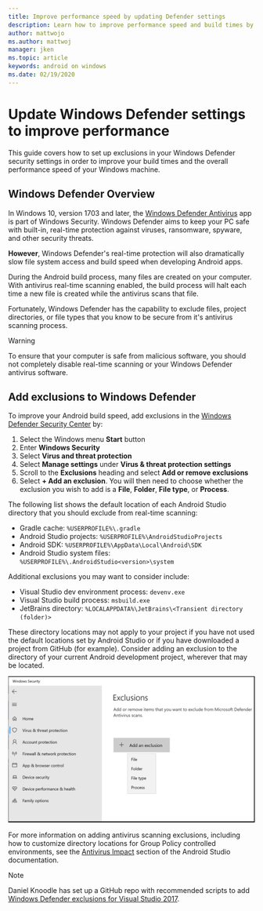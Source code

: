 ```yaml
---
title: Improve performance speed by updating Defender settings
description: Learn how to improve performance speed and build times by updating Windows Defender settings to exclude checking specified file types.
author: mattwojo 
ms.author: mattwoj 
manager: jken
ms.topic: article
keywords: android on windows
ms.date: 02/19/2020
---
```


# Update Windows Defender settings to improve performance

This guide covers how to set up exclusions in your Windows Defender security settings in order to improve your build times and the overall performance speed of your Windows machine.

## Windows Defender Overview

In Windows 10, version 1703 and later, the [Windows Defender Antivirus](https://docs.microsoft.com/windows/security/threat-protection/windows-defender-antivirus/windows-defender-security-center-antivirus) app is part of Windows Security. Windows Defender aims to keep your PC safe with built-in, real-time protection against viruses, ransomware, spyware, and other security threats.

**However**, Windows Defender's real-time protection will also dramatically slow file system access and build speed when developing Android apps.

During the Android build process, many files are created on your computer. With antivirus real-time scanning enabled, the build process will halt each time a new file is created while the antivirus scans that file.

Fortunately, Windows Defender has the capability to exclude files, project directories, or file types that you know to be secure from it's antivirus scanning process.

> [!WARNING]
> To ensure that your computer is safe from malicious software, you should not completely disable real-time scanning or your Windows Defender antivirus software.

## Add exclusions to Windows Defender

To improve your Android build speed, add exclusions in the [Windows Defender Security Center](windowsdefender://) by:

1. Select the Windows menu **Start** button
2. Enter **Windows Security**
3. Select **Virus and threat protection**
4. Select **Manage settings** under **Virus & threat protection settings**
5. Scroll to the **Exclusions** heading and select **Add or remove exclusions**
6. Select **+ Add an exclusion**. You will then need to choose whether the exclusion you wish to add is a **File**, **Folder**, **File type**, or **Process**.

The following list shows the default location of each Android Studio directory that you should exclude from real-time scanning:

- Gradle cache: `%USERPROFILE%\.gradle`
- Android Studio projects: `%USERPROFILE%\AndroidStudioProjects`
- Android SDK: `%USERPROFILE%\AppData\Local\Android\SDK`
- Android Studio system files: `%USERPROFILE%\.AndroidStudio<version>\system`

Additional exclusions you may want to consider include:

- Visual Studio dev environment process: `devenv.exe`
- Visual Studio build process: `msbuild.exe`
- JetBrains directory: `%LOCALAPPDATA%\JetBrains\<Transient directory (folder)>`

These directory locations may not apply to your project if you have not used the default locations set by Android Studio or if you have downloaded a project from GitHub (for example). Consider adding an exclusion to the directory of your current Android development project, wherever that may be located.

![Windows Defender Add Exclusion screenshot](../images/windows-defender-exclusions.png)

For more information on adding antivirus scanning exclusions, including how to customize directory locations for Group Policy controlled environments, see the [Antivirus Impact](https://developer.android.com/studio/intro/studio-config#antivirus-impact) section of the Android Studio documentation.

> [!Note]
> Daniel Knoodle has set up a GitHub repo with recommended scripts to add [Windows Defender exclusions for Visual Studio 2017](https://gist.github.com/dknoodle/5a66b8b8a3f2243f4ca5c855b323cb7b#file-windows-defender-exclusions-vs-2017-ps1-L10).
